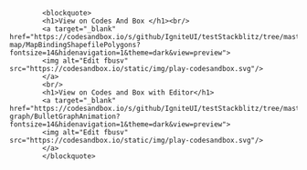 
            <blockquote>
            <h1>View on Codes And Box </h1><br/>
            <a target="_blank" href="https://codesandbox.io/s/github/IgniteUI/testStackblitz/tree/master/github/geo-map/MapBindingShapefilePolygons?fontsize=14&hidenavigation=1&theme=dark&view=preview">
            <img alt="Edit fbusv" src="https://codesandbox.io/static/img/play-codesandbox.svg"/>
            </a>
            <br/>
            <h1>View on Codes and Box with Editor</h1>
            <a target="_blank" href="https://codesandbox.io/s/github/IgniteUI/testStackblitz/tree/master/github/bullet-graph/BulletGraphAnimation?fontsize=14&hidenavigation=1&theme=dark&view=preview">
            <img alt="Edit fbusv" src="https://codesandbox.io/static/img/play-codesandbox.svg"/>
            </a>
            </blockquote>
        